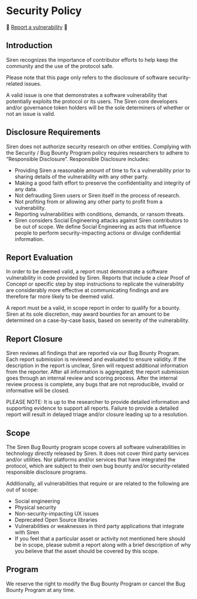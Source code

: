 # Security Policy

🧜 [Report a vulnerability](mailto:security@sirenmarkets.com) 🔱

## Introduction

Siren recognizes the importance of contributor efforts to help keep the community and the use of the protocol safe.

Please note that this page only refers to the disclosure of software security-related issues.

A valid issue is one that demonstrates a software vulnerability that potentially exploits the protocol or its users. The Siren core developers and/or governance token holders will be the sole determiners of whether or not an issue is valid.

## Disclosure Requirements

Siren does not authorize security research on other entities. Complying with the Security / Bug Bounty Program policy requires researchers to adhere to “Responsible Disclosure”. Responsible Disclosure includes:

- Providing Siren a reasonable amount of time to fix a vulnerability prior to sharing details of the vulnerability with any other party.
- Making a good faith effort to preserve the confidentiality and integrity of any data.
- Not defrauding Siren users or Siren itself in the process of research.
- Not profiting from or allowing any other party to profit from a vulnerability.
- Reporting vulnerabilities with conditions, demands, or ransom threats.
- Siren considers Social Engineering attacks against Siren contributors to be out of scope. We define Social Engineering as acts that influence people to perform security-impacting actions or divulge confidential information.

## Report Evaluation

In order to be deemed valid, a report must demonstrate a software vulnerability in code provided by Siren. Reports that include a clear Proof of Concept or specific step by step instructions to replicate the vulnerability are considerably more effective at communicating findings and are therefore far more likely to be deemed valid.

A report must be a valid, in scope report in order to qualify for a bounty. Siren at its sole discretion, may award bounties for an amount to be determined on a case-by-case basis, based on severity of the vulnerability.

## Report Closure

Siren reviews all findings that are reported via our Bug Bounty Program. Each report submission is reviewed and evaluated to ensure validity. If the description in the report is unclear, Siren will request additional information from the reporter. After all information is aggregated; the report submission goes through an internal review and scoring process. After the internal review process is complete, any bugs that are not reproducible, invalid or informative will be closed.

PLEASE NOTE: It is up to the researcher to provide detailed information and supporting evidence to support all reports. Failure to provide a detailed report will result in delayed triage and/or closure leading up to a resolution.

## Scope

The Siren Bug Bounty program scope covers all software vulnerabilities in technology directly released by Siren. It does not cover third party services and/or utilities. Nor platforms and/or services that have integrated the protocol, which are subject to their own bug bounty and/or security-related responsible disclosure programs.

Additionally, all vulnerabilities that require or are related to the following are out of scope:

- Social engineering
- Physical security
- Non-security-impacting UX issues
- Deprecated Open Source libraries
- Vulnerabilities or weaknesses in third party applications that integrate with Siren
- If you feel that a particular asset or activity not mentioned here should be in scope, please submit a report along with a brief description of why you believe that the asset should be covered by this scope.

## Program

We reserve the right to modify the Bug Bounty Program or cancel the Bug Bounty Program at any time.
